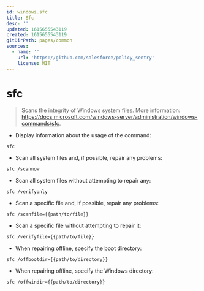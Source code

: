 ```yaml
---
id: windows.sfc
title: Sfc
desc: ''
updated: 1615655543119
created: 1615655543119
gitDirPath: pages/common
sources:
  - name: ''
    url: 'https://github.com/salesforce/policy_sentry'
    license: MIT
---
```

# sfc

> Scans the integrity of Windows system files.
> More information: <https://docs.microsoft.com/windows-server/administration/windows-commands/sfc>.

- Display information about the usage of the command:

`sfc`

- Scan all system files and, if possible, repair any problems:

`sfc /scannow`

- Scan all system files without attempting to repair any:

`sfc /verifyonly`

- Scan a specific file and, if possible, repair any problems:

`sfc /scanfile={{path/to/file}}`

- Scan a specific file without attempting to repair it:

`sfc /verifyfile={{path/to/file}}`

- When repairing offline, specify the boot directory:

`sfc /offbootdir={{path/to/directory}}`

- When repairing offline, specify the Windows directory:

`sfc /offwindir={{path/to/directory}}`

